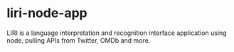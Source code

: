 # liri-node-app
LIRI is a language interpretation and recognition interface application using node, pulling APIs from Twitter, OMDb and more.
